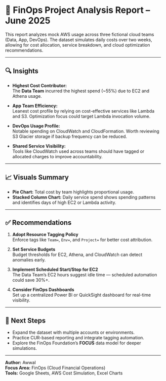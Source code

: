 # 📘 FinOps Project Analysis Report – June 2025

This report analyzes mock AWS usage across three fictional cloud teams (Data, App, DevOps). The dataset simulates daily costs over two weeks, allowing for cost allocation, service breakdown, and cloud optimization recommendations.

---

## 🔍 Insights

- **Highest Cost Contributor:**  
  The **Data Team** incurred the highest spend (~55%) due to EC2 and Athena usage.

- **App Team Efficiency:**  
  Leanest cost profile by relying on cost-effective services like Lambda and S3. Optimization focus could target Lambda invocation volume.

- **DevOps Usage Profile:**  
  Notable spending on CloudWatch and CloudFormation. Worth reviewing S3 Glacier storage if backup frequency can be reduced.

- **Shared Service Visibility:**  
  Tools like CloudWatch used across teams should have tagged or allocated charges to improve accountability.

---

## 📈 Visuals Summary

- **Pie Chart:** Total cost by team highlights proportional usage.
- **Stacked Column Chart:** Daily service spend shows spending patterns and identifies days of high EC2 or Lambda activity.

---

## ✅ Recommendations

1. **Adopt Resource Tagging Policy**  
   Enforce tags like `Team=`, `Env=`, and `Project=` for better cost attribution.

2. **Set Service Budgets**  
   Budget thresholds for EC2, Athena, and CloudWatch can detect anomalies early.

3. **Implement Scheduled Start/Stop for EC2**  
   The Data Team’s EC2 hours suggest idle time — scheduled automation could save 30%+.

4. **Consider FinOps Dashboards**  
   Set up a centralized Power BI or QuickSight dashboard for real-time visibility.

---

## 📎 Next Steps

- Expand the dataset with multiple accounts or environments.
- Practice CUR-based reporting and integrate tagging automation.
- Explore the FinOps Foundation’s **FOCUS** data model for deeper simulations.

---
**Author:** Awwal  
**Focus Area:** FinOps (Cloud Financial Operations)  
**Tools:** Google Sheets, AWS Cost Simulation, Excel Charts  
